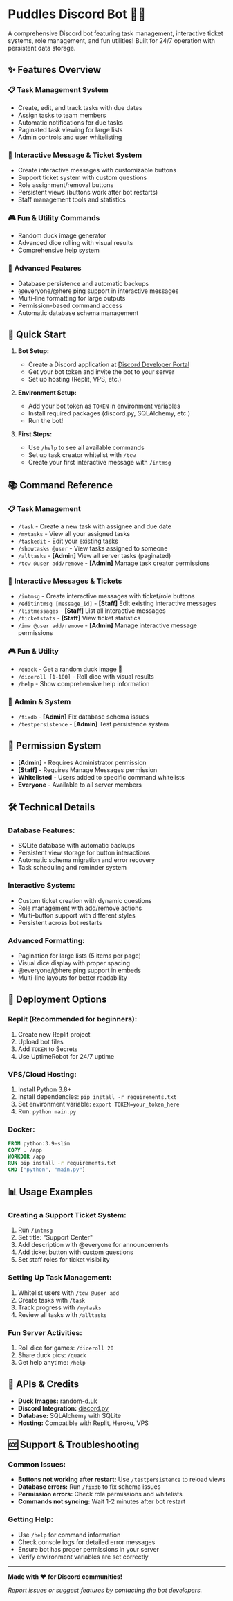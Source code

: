 # Puddles Discord Bot 🦆🤖

A comprehensive Discord bot featuring task management, interactive ticket systems, role management, and fun utilities! Built for 24/7 operation with persistent data storage.

## ✨ Features Overview

### 📋 **Task Management System**
- Create, edit, and track tasks with due dates
- Assign tasks to team members
- Automatic notifications for due tasks
- Paginated task viewing for large lists
- Admin controls and user whitelisting

### 🎫 **Interactive Message & Ticket System**
- Create interactive messages with customizable buttons
- Support ticket system with custom questions
- Role assignment/removal buttons
- Persistent views (buttons work after bot restarts)
- Staff management tools and statistics

### 🎮 **Fun & Utility Commands**
- Random duck image generator
- Advanced dice rolling with visual results
- Comprehensive help system

### 🔧 **Advanced Features**
- Database persistence and automatic backups
- @everyone/@here ping support in interactive messages
- Multi-line formatting for large outputs
- Permission-based command access
- Automatic database schema management

## 🚀 Quick Start

1. **Bot Setup:**
   - Create a Discord application at [Discord Developer Portal](https://discord.com/developers/applications)
   - Get your bot token and invite the bot to your server
   - Set up hosting (Replit, VPS, etc.)

2. **Environment Setup:**
   - Add your bot token as `TOKEN` in environment variables
   - Install required packages (discord.py, SQLAlchemy, etc.)
   - Run the bot!

3. **First Steps:**
   - Use `/help` to see all available commands
   - Set up task creator whitelist with `/tcw`
   - Create your first interactive message with `/intmsg`

## 📚 Command Reference

### 📋 **Task Management**
- `/task` - Create a new task with assignee and due date
- `/mytasks` - View all your assigned tasks
- `/taskedit` - Edit your existing tasks
- `/showtasks @user` - View tasks assigned to someone
- `/alltasks` - **[Admin]** View all server tasks (paginated)
- `/tcw @user add/remove` - **[Admin]** Manage task creator permissions

### 🎫 **Interactive Messages & Tickets**
- `/intmsg` - Create interactive messages with ticket/role buttons
- `/editintmsg [message_id]` - **[Staff]** Edit existing interactive messages
- `/listmessages` - **[Staff]** List all interactive messages
- `/ticketstats` - **[Staff]** View ticket statistics
- `/imw @user add/remove` - **[Admin]** Manage interactive message permissions

### 🎮 **Fun & Utility**
- `/quack` - Get a random duck image 🦆
- `/diceroll [1-100]` - Roll dice with visual results
- `/help` - Show comprehensive help information

### 🔧 **Admin & System**
- `/fixdb` - **[Admin]** Fix database schema issues
- `/testpersistence` - **[Admin]** Test persistence system

## 🔑 Permission System

- **[Admin]** - Requires Administrator permission
- **[Staff]** - Requires Manage Messages permission
- **Whitelisted** - Users added to specific command whitelists
- **Everyone** - Available to all server members

## 🛠️ Technical Details

### **Database Features:**
- SQLite database with automatic backups
- Persistent view storage for button interactions
- Automatic schema migration and error recovery
- Task scheduling and reminder system

### **Interactive System:**
- Custom ticket creation with dynamic questions
- Role management with add/remove actions
- Multi-button support with different styles
- Persistent across bot restarts

### **Advanced Formatting:**
- Pagination for large lists (5 items per page)
- Visual dice display with proper spacing
- @everyone/@here ping support in embeds
- Multi-line layouts for better readability

## 🚀 Deployment Options

### **Replit (Recommended for beginners):**
1. Create new Replit project
2. Upload bot files
3. Add `TOKEN` to Secrets
4. Use UptimeRobot for 24/7 uptime

### **VPS/Cloud Hosting:**
1. Install Python 3.8+
2. Install dependencies: `pip install -r requirements.txt`
3. Set environment variable: `export TOKEN=your_token_here`
4. Run: `python main.py`

### **Docker:**
```dockerfile
FROM python:3.9-slim
COPY . /app
WORKDIR /app
RUN pip install -r requirements.txt
CMD ["python", "main.py"]
```

## 📊 Usage Examples

### **Creating a Support Ticket System:**
1. Run `/intmsg` 
2. Set title: "Support Center"
3. Add description with @everyone for announcements
4. Add ticket button with custom questions
5. Set staff roles for ticket visibility

### **Setting Up Task Management:**
1. Whitelist users with `/tcw @user add`
2. Create tasks with `/task`
3. Track progress with `/mytasks`
4. Review all tasks with `/alltasks`

### **Fun Server Activities:**
1. Roll dice for games: `/diceroll 20`
2. Share duck pics: `/quack`
3. Get help anytime: `/help`

## 🔗 APIs & Credits

- **Duck Images:** [random-d.uk](https://random-d.uk/)
- **Discord Integration:** [discord.py](https://discordpy.readthedocs.io/)
- **Database:** SQLAlchemy with SQLite
- **Hosting:** Compatible with Replit, Heroku, VPS

## 🆘 Support & Troubleshooting

### **Common Issues:**
- **Buttons not working after restart:** Use `/testpersistence` to reload views
- **Database errors:** Run `/fixdb` to fix schema issues
- **Permission errors:** Check role permissions and whitelists
- **Commands not syncing:** Wait 1-2 minutes after bot restart

### **Getting Help:**
- Use `/help` for command information
- Check console logs for detailed error messages
- Ensure bot has proper permissions in your server
- Verify environment variables are set correctly

---

**Made with ❤️ for Discord communities!** 

*Report issues or suggest features by contacting the bot developers.*